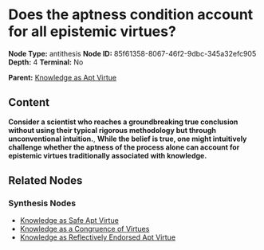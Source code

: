 # Does the aptness condition account for all epistemic virtues?

**Node Type:** antithesis
**Node ID:** 85f61358-8067-46f2-9dbc-345a32efc905
**Depth:** 4
**Terminal:** No

**Parent:** [Knowledge as Apt Virtue](knowledge-as-apt-virtue-synthesis-0dbe2b59-2448-41d7-a6ba-0afda16a9dd0.md)

## Content

**Consider a scientist who reaches a groundbreaking true conclusion without using their typical rigorous methodology but through unconventional intuition.**, **While the belief is true, one might intuitively challenge whether the aptness of the process alone can account for epistemic virtues traditionally associated with knowledge.**

## Related Nodes

### Synthesis Nodes

- [Knowledge as Safe Apt Virtue](knowledge-as-safe-apt-virtue-synthesis-4458566a-e3a0-450a-9dbd-4d15f3493469.md)
- [Knowledge as a Congruence of Virtues](knowledge-as-a-congruence-of-virtues-synthesis-ae8255f8-e1da-4fc5-beb8-6c3ad959a0ec.md)
- [Knowledge as Reflectively Endorsed Apt Virtue](knowledge-as-reflectively-endorsed-apt-virtue-synthesis-fd739cf3-2c20-4766-93c0-f57a2c48d642.md)
